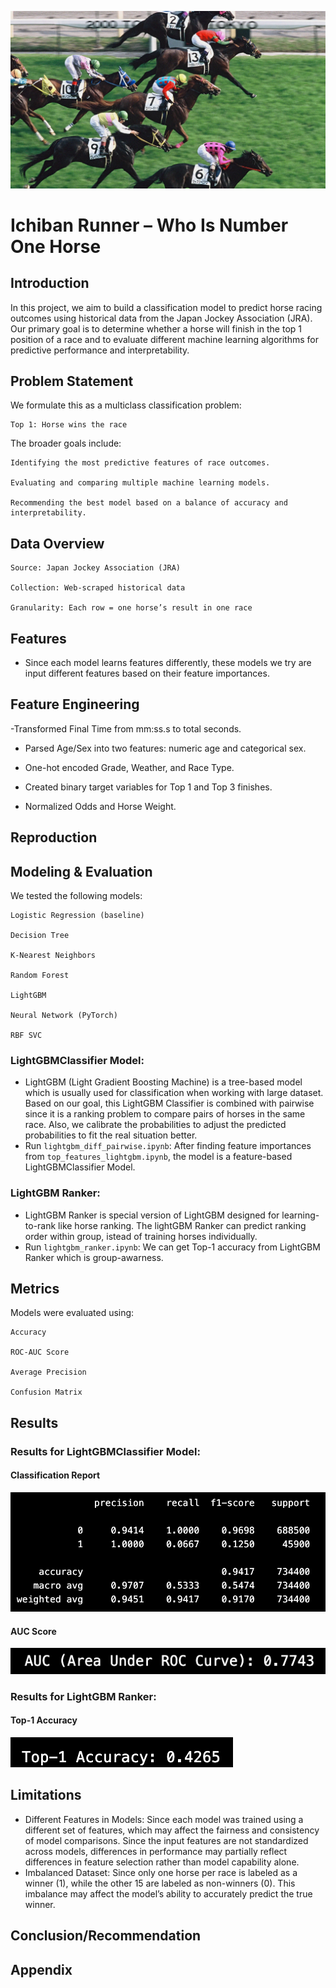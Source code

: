 <p align="center">
  <img src="figures/horse_racing.webp" alt="ML-course-fp" width="600"/>
</p>


# Ichiban Runner – Who Is Number One Horse

## Introduction

In this project, we aim to build a classification model to predict horse racing outcomes using historical data from the Japan Jockey Association (JRA). Our primary goal is to determine whether a horse will finish in the top 1 position of a race and to evaluate different machine learning algorithms for predictive performance and interpretability.

## Problem Statement

We formulate this as a multiclass classification problem:

    Top 1: Horse wins the race


The broader goals include:

    Identifying the most predictive features of race outcomes.

    Evaluating and comparing multiple machine learning models.

    Recommending the best model based on a balance of accuracy and interpretability.

## Data Overview

    Source: Japan Jockey Association (JRA)

    Collection: Web-scraped historical data

    Granularity: Each row = one horse’s result in one race

## Features
* Since each model learns features differently, these models we try are input different features based on their feature importances.

## Feature Engineering

-Transformed Final Time from mm:ss.s to total seconds.

- Parsed Age/Sex into two features: numeric age and categorical sex.

- One-hot encoded Grade, Weather, and Race Type.

- Created binary target variables for Top 1 and Top 3 finishes.

- Normalized Odds and Horse Weight.

## Reproduction

## Modeling & Evaluation

We tested the following models:

    Logistic Regression (baseline)

    Decision Tree

    K-Nearest Neighbors

    Random Forest

    LightGBM

    Neural Network (PyTorch)

    RBF SVC
### LightGBMClassifier Model: 
* LightGBM (Light Gradient Boosting Machine) is a tree-based model which is usually used for classification when working with large dataset. Based on our goal, this LightGBM Classifier is combined with pairwise since it is a ranking problem to compare pairs of horses in the same race. Also, we calibrate the probabilities to adjust the predicted probabilities to fit the real situation better.
* Run `lightgbm_diff_pairwise.ipynb`: After finding feature importances from `top_features_lightgbm.ipynb`, the model is a feature-based LightGBMClassifier Model.
### LightGBM Ranker: 
* LightGBM Ranker is special version of LightGBM designed for learning-to-rank like horse ranking. The lightGBM Ranker can predict ranking order within group, istead of training horses individually. 
* Run `lightgbm_ranker.ipynb`: We can get Top-1 accuracy from LightGBM Ranker which is group-awarness.
## Metrics

Models were evaluated using:

    Accuracy

    ROC-AUC Score

    Average Precision

    Confusion Matrix

## Results
### Results for LightGBMClassifier Model:
#### Classification Report
![Classification Report for LightGBMClassifier Model](pictures_for_readme/classification_report_lightgbm.png)
#### AUC Score
![AUC Score for LightGBMClassifier Model](pictures_for_readme/auc_score_lightgbm.png)
### Results for LightGBM Ranker:
#### Top-1 Accuracy
![AUC Score for LightGBMClassifier Model](pictures_for_readme/top1_accuracy_lightgbm_ranker.png)
## Limitations
* Different Features in Models: Since each model was trained using a different set of features, which may affect the fairness and consistency of model comparisons. Since the input features are not standardized across models, differences in performance may partially reflect differences in feature selection rather than model capability alone.
* Imbalanced Dataset: Since only one horse per race is labeled as a winner (1), while the other 15 are labeled as non-winners (0). This imbalance may affect the model’s ability to accurately predict the true winner.
## Conclusion/Recommendation

## Appendix
